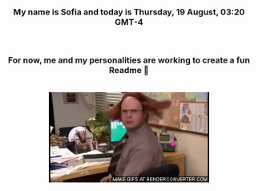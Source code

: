 


<div align="center">
<h3 >My name is Sofia and today is Thursday, 19 August, 03:20 GMT-4</h3><br>
<h3 >For now, me and my personalities are working to create a fun Readme 👋
</h3><br>
<img src='img/dwight.gif' alt='working...'/>
</div>
